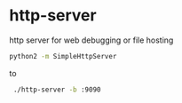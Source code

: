 # http-server
http server for web debugging or file hosting
```bash
python2 -m SimpleHttpServer
```

to

```bash
 ./http-server -b :9090

```
